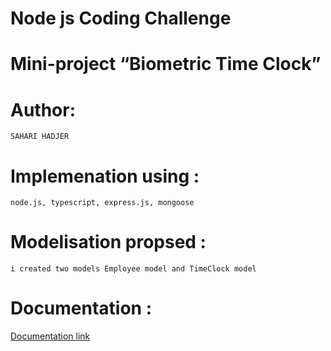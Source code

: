 # Node js Coding Challenge
# Mini-project “Biometric Time Clock”

# Author: 
    SAHARI HADJER

# Implemenation using  : 
    node.js, typescript, express.js, mongoose


# Modelisation propsed :
    i created two models Employee model and TimeClock model

# Documentation :

[Documentation link](https://documenter.getpostman.com/view/30884101/2s9YXe74Tf)

